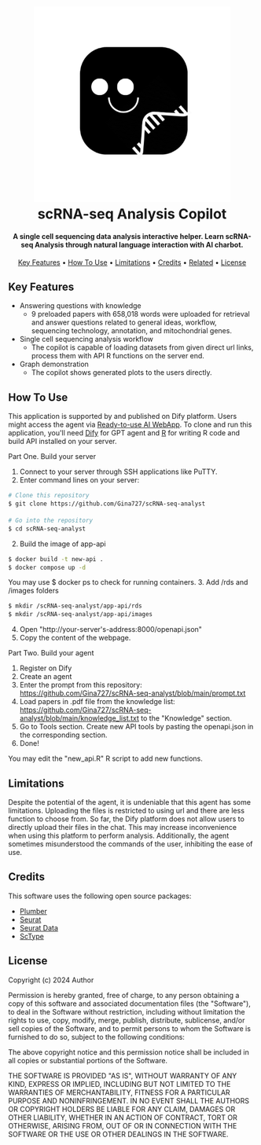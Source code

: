 
<h1 align="center">
  <br>
  <img src="https://github.com/Gina727/scRNA-seq-analyst/blob/main/app-api/scRNA%20logo.png" width="400">
  <br>
   scRNA-seq Analysis Copilot
  <br>
</h1>

<h4 align="center">A single cell sequencing data analysis interactive helper. Learn scRNA-seq Analysis through natural language interaction with AI charbot.</h4>

<p align="center">
  <a href="#key-features">Key Features</a> •
  <a href="#how-to-use">How To Use</a> •
  <a href="#how-to-use">Limitations</a> •
  <a href="#credits">Credits</a> •
  <a href="#related">Related</a> •
  <a href="#license">License</a>
</p>

## Key Features

* Answering questions with knowledge
  - 9 preloaded papers with 658,018 words were uploaded for retrieval and answer questions related to general ideas, workflow, sequencing technology, annotation, and mitochondrial genes.
* Single cell sequencing analysis workflow
  - The copilot is capable of loading datasets from given direct url links, process them with API R functions on the server end.
* Graph demonstration
  - The copilot shows generated plots to the users directly.

## How To Use
This application is supported by and published on Dify platform. Users might access the agent via <a href="http://dify.docai.net/chat/kyCD408hEc5p17yu">Ready-to-use AI WebApp</a>.
To clone and run this application, you'll need [Dify](http://dify.docai.net/apps) for GPT agent and [R](https://www.r-project.org/) for writing R code and build API installed on your server.

Part One. Build your server
1. Connect to your server through SSH applications like PuTTY.
2. Enter command lines on your server:
```bash
# Clone this repository
$ git clone https://github.com/Gina727/scRNA-seq-analyst

# Go into the repository
$ cd scRNA-seq-analyst
```
2. Build the image of app-api
```bash
$ docker build -t new-api .
$ docker compose up -d
```
You may use $ docker ps to check for running containers.
3. Add /rds and /images folders
```bash
$ mkdir /scRNA-seq-analyst/app-api/rds
$ mkdir /scRNA-seq-analyst/app-api/images
```
4. Open "http://your-server's-address:8000/openapi.json"
5. Copy the content of the webpage.

Part Two. Build your agent
1. Register on Dify
2. Create an agent
3. Enter the prompt from this repository: https://github.com/Gina727/scRNA-seq-analyst/blob/main/prompt.txt
4. Load papers in .pdf file from the knowledge list: https://github.com/Gina727/scRNA-seq-analyst/blob/main/knowledge_list.txt to the "Knowledge" section.
5. Go to Tools section. Create new API tools by pasting the openapi.json in the corresponding section.
6. Done!

You may edit the "new_api.R" R script to add new functions.

## Limitations
Despite the potential of the agent, it is undeniable that this agent has some limitations. Uploading the
files is restricted to using url and there are less function to choose from. So far, the Dify platform does
not allow users to directly upload their files in the chat. This may increase inconvenience when using
this platform to perform analysis. Additionally, the agent sometimes misunderstood the commands of
the user, inhibiting the ease of use.

## Credits

This software uses the following open source packages:

- [Plumber](https://github.com/rstudio/plumber)
- [Seurat](https://github.com/satijalab/seurat)
- [Seurat Data](https://github.com/satijalab/seurat-data)
- [ScType](https://github.com/IanevskiAleksandr/sc-type)

## License
Copyright (c) 2024 Author

Permission is hereby granted, free of charge, to any person obtaining a copy of this software and associated documentation files (the "Software"), to deal in the Software without restriction, including without limitation the rights to use, copy, modify, merge, publish, distribute, sublicense, and/or sell copies of the Software, and to permit persons to whom the Software is furnished to do so, subject to the following conditions:

The above copyright notice and this permission notice shall be included in all copies or substantial portions of the Software.

THE SOFTWARE IS PROVIDED "AS IS", WITHOUT WARRANTY OF ANY KIND, EXPRESS OR IMPLIED, INCLUDING BUT NOT LIMITED TO THE WARRANTIES OF MERCHANTABILITY, FITNESS FOR A PARTICULAR PURPOSE AND NONINFRINGEMENT. IN NO EVENT SHALL THE AUTHORS OR COPYRIGHT HOLDERS BE LIABLE FOR ANY CLAIM, DAMAGES OR OTHER LIABILITY, WHETHER IN AN ACTION OF CONTRACT, TORT OR OTHERWISE, ARISING FROM, OUT OF OR IN CONNECTION WITH THE SOFTWARE OR THE USE OR OTHER DEALINGS IN THE SOFTWARE.

